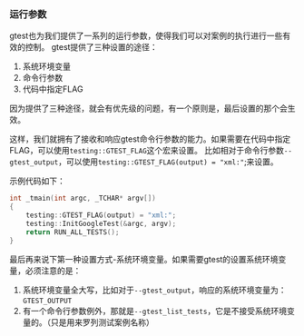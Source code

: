 ### 运行参数

gtest也为我们提供了一系列的运行参数，使得我们可以对案例的执行进行一些有效的控制。
gtest提供了三种设置的途径：

1. 系统环境变量
2. 命令行参数
3. 代码中指定FLAG

因为提供了三种途径，就会有优先级的问题，有一个原则是，最后设置的那个会生效。

这样，我们就拥有了接收和响应gtest命令行参数的能力。如果需要在代码中指定FLAG，可以使用`testing::GTEST_FLAG`这个宏来设置。
比如相对于命令行参数`--gtest_output`，可以使用`testing::GTEST_FLAG(output) = "xml:"`;来设置。

示例代码如下：

```cpp
int _tmain(int argc, _TCHAR* argv[])
{
    testing::GTEST_FLAG(output) = "xml:";
    testing::InitGoogleTest(&argc, argv);
    return RUN_ALL_TESTS();
}
```

最后再来说下第一种设置方式-系统环境变量。如果需要gtest的设置系统环境变量，必须注意的是：

1. 系统环境变量全大写，比如对于`--gtest_output`，响应的系统环境变量为：`GTEST_OUTPUT`
2.  有一个命令行参数例外，那就是`--gtest_list_tests`，它是不接受系统环境变量的。（只是用来罗列测试案例名称）
